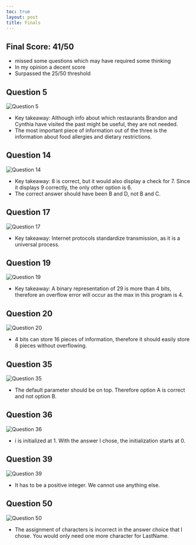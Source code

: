 ```yaml
---
toc: true
layout: post
title: Finals 
---
```


## Final Score: 41/50 ##
- missed some questions which may have required some thinking
- In my opinion a decent score
- Surpassed the 25/50 threshold


## Question 5 ##
![Question 5](https://media.discordapp.net/attachments/776200516840456232/1038973198642978836/image.png?width=848&height=612)

- Key takeaway: Although info about which restaurants Brandon and Cynthia have visited the past might be useful, they are not needed. 
- The most important piece of information out of the three is the information about food allergies and dietary restrictions.

## Question 14 ##
![Question 14](https://media.discordapp.net/attachments/776200516840456232/1038973507683500072/image.png?width=980&height=613)

- Key takeaway: 8 is correct, but it would also display a check for 7. Since it displays 9 correctly, the only other option is 6. 
- The correct answer should have been B and D, not B and C. 

## Question 17 ##
![Question 17](https://media.discordapp.net/attachments/776200516840456232/1038973650222710856/image.png)

- Key takeaway: Internet protocols standardize transmission, as it is a universal process. 

## Question 19 ##
![Question 19](https://media.discordapp.net/attachments/776200516840456232/1038973795727327272/image.png)

- Key takeaway: A binary representation of 29 is more than 4 bits, therefore an overflow error will occur as the max in this program is 4. 

## Question 20 ##
![Question 20](https://media.discordapp.net/attachments/776200516840456232/1038973922059751424/image.png?width=1231&height=612)

- 4 bits can store 16 pieces of information, therefore it should easily store 8 pieces without overflowing. 

## Question 35 ##
![Question 35](https://media.discordapp.net/attachments/776200516840456232/1038974882920267776/image.png?width=876&height=612)

- The default parameter should be on top. Therefore option A is correct and not option B.

## Question 36 ##
![Question 36](https://media.discordapp.net/attachments/776200516840456232/1038974955167162418/image.png?width=1069&height=613)

- i is initialized at 1. With the answer I chose, the initialization starts at 0. 

## Question 39 ##
![Question 39](https://media.discordapp.net/attachments/776200516840456232/1038975057109725265/image.png)

- It has to be a positive integer. We cannot use anything else. 

## Question 50 ##
![Question 50](https://media.discordapp.net/attachments/776200516840456232/1038975203805511680/image.png?width=955&height=612)

- The assignment of characters is incorrect in the answer choice that I chose. You would only need one more character for LastName.
